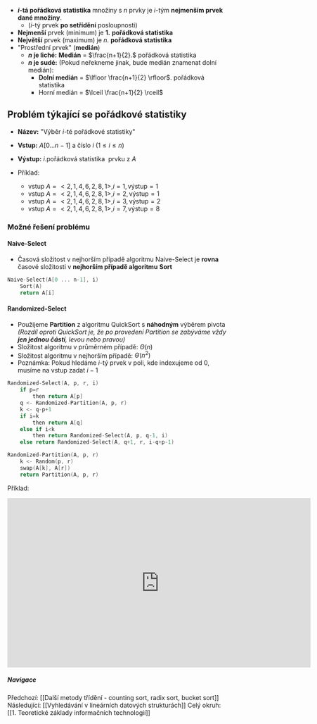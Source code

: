 - **$i$-tá pořádková statistika** množiny s $n$ prvky je $i$-tým **nejmenším prvek dané množiny**. 
	- ($i$-tý prvek **po setřídění** posloupnosti)
- **Nejmenší** prvek (minimum) je **$1.$** **pořádková statistika**
- **Největší** prvek (maximum) je $n.$ **pořádková statistika**
- "Prostřední prvek" (**medián**)
	- **$n$ je liché:** **Medián** = $\frac{n+1}{2}.$ pořádková statistika
	- **$n$ je sudé:** (Pokud neřekneme jinak, bude medián znamenat dolní medián):
		- **Dolní medián** = $\lfloor \frac{n+1}{2} \rfloor$. pořádková statistika
		- Horní medián = $\lceil \frac{n+1}{2} \rceil$

## Problém týkající se pořádkové statistiky
- **Název:** "Výběr $i$-té pořádkové statistiky"
- **Vstup:** $A[0 ... n-1]$ a číslo $i \ (1 \leq i \leq n)$
- **Výstup:** $i.$pořádková statistika  prvku z $A$

- Příklad:
	- vstup $A = <2, 1, 4, 6, 2, 8, 1>, i = 1, \text{výstup} = 1$
	- vstup $A = <2, 1, 4, 6, 2, 8, 1>, i = 2, \text{výstup} = 1$
	- vstup $A = <2, 1, 4, 6, 2, 8, 1>, i = 3, \text{výstup} = 2$
	- vstup $A = <2, 1, 4, 6, 2, 8, 1>, i = 7, \text{výstup} = 8$

### Možné řešení problému
#### Naive-Select
- Časová složitost v nejhorším případě algoritmu Naive-Select je **rovna** časové složitosti v **nejhorším případě algoritmu** **Sort**
```C
Naive-Select(A[0 ... n-1], i)
	Sort(A)
	return A[i]
```

#### Randomized-Select
- Použijeme **Partition** z algoritmu QuickSort s **náhodným** výběrem pivota *(Rozdíl oproti QuickSort je, že po provedení Partition se zabýváme vždy **jen jednou částí**, levou nebo pravou)*
- Složitost algoritmu v průměrném případě: $\Theta (n)$
- Složitost algoritmu v nejhorším případě: $\Theta (n^{2})$
- Poznámka: Pokud hledáme $i$-tý prvek v poli, kde indexujeme od 0, musíme na vstup zadat $i-1$
```C
Randomized-Select(A, p, r, i)
	if p=r
		then return A[p]
	q <- Randomized-Partition(A, p, r)
	k <- q-p+1
	if i=k
		then return A[q]
	else if i<k
		then return Randomized-Select(A, p, q-1, i)
	else return Randomized-Select(A, q+1, r, i-q+p-1)
```
```C
Randomized-Partition(A, p, r)
	k <- Random(p, r)
	swap(A[k], A[r])
	return Partition(A, p, r)
```
Příklad:
<iframe width="690" height="385" src="https://www.youtube.com/embed/AHaaFVmAsvA?si=Xw3qDMfgqfKATgHH" title="YouTube video player" frameborder="0" allow="accelerometer; autoplay; clipboard-write; encrypted-media; gyroscope; picture-in-picture; web-share" referrerpolicy="strict-origin-when-cross-origin" allowfullscreen></iframe>

##### Navigace
Předchozí:  [[Další metody třídění - counting sort, radix sort, bucket sort]]
Následující: [[Vyhledávání v lineárních datových strukturách]]
Celý okruh: [[1. Teoretické základy informačních technologií]]